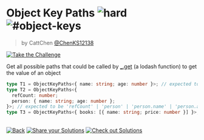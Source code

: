<!--info-header-start--><h1>Object Key Paths <img src="https://img.shields.io/badge/-hard-de3d37" alt="hard"/> <img src="https://img.shields.io/badge/-%23object--keys-999" alt="#object-keys"/></h1><blockquote><p>by CattChen <a href="https://github.com/ChenKS12138" target="_blank">@ChenKS12138</a></p></blockquote><p><a href="https://tsch.js.org/7258/play" target="_blank"><img src="https://img.shields.io/badge/-Take%20the%20Challenge-3178c6?logo=typescript&logoColor=white" alt="Take the Challenge"/></a> </p><!--info-header-end-->

Get all possible paths that could be called by [_.get](https://lodash.com/docs/4.17.15#get) (a lodash function) to get the value of an object

```typescript
type T1 = ObjectKeyPaths<{ name: string; age: number }>; // expected to be 'name' | 'age'
type T2 = ObjectKeyPaths<{
  refCount: number;
  person: { name: string; age: number };
}>; // expected to be 'refCount' | 'person' | 'person.name' | 'person.age'
type T3 = ObjectKeyPaths<{ books: [{ name: string; price: number }] }>; // expected to be the superset of 'books' | 'books.0' | 'books[0]' | 'books.[0]' | 'books.0.name' | 'books.0.price' | 'books.length' | 'books.find'
```


<!--info-footer-start--><br><a href="../../README.md" target="_blank"><img src="https://img.shields.io/badge/-Back-grey" alt="Back"/></a> <a href="https://github.com/Bernankez/type-challenges/issues/new?assignees=&labels=answer%2C+zh-CN&template=1-answer.zh-CN.md&title=7258+-+" target="_blank"><img src="https://img.shields.io/badge/-Share%20your%20Solutions-teal" alt="Share your Solutions"/></a> <a href="https://tsch.js.org/7258/solutions" target="_blank"><img src="https://img.shields.io/badge/-Check%20out%20Solutions-de5a77?logo=awesome-lists&logoColor=white" alt="Check out Solutions"/></a> <!--info-footer-end-->
